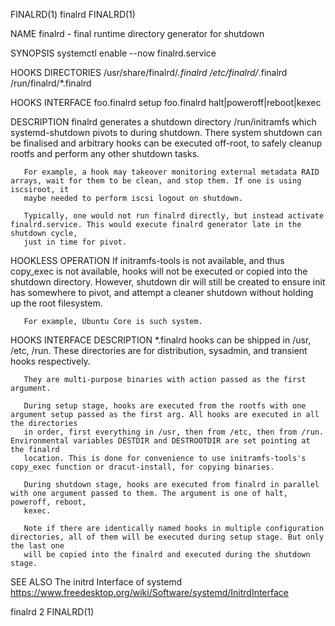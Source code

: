 FINALRD(1)								    finalrd								    FINALRD(1)

NAME
       finalrd - final runtime directory generator for shutdown

SYNOPSIS
	systemctl enable --now finalrd.service

HOOKS DIRECTORIES
	/usr/share/finalrd/*.finalrd
	/etc/finalrd/*.finalrd
	/run/finalrd/*.finalrd

HOOKS INTERFACE
	foo.finalrd setup
	foo.finalrd halt|poweroff|reboot|kexec

DESCRIPTION
       finalrd generates a shutdown directory /run/initramfs which systemd-shutdown pivots to during shutdown. There system shutdown can be finalised and
       arbitrary hooks can be executed off-root, to safely cleanup rootfs and perform any other shutdown tasks.

       For example, a hook may takeover monitoring external metadata RAID arrays, wait for them to be clean, and stop them. If one is using iscsiroot, it
       maybe needed to perform iscsi logout on shutdown.

       Typically, one would not run finalrd directly, but instead activate finalrd.service. This would execute finalrd generator late in the shutdown cycle,
       just in time for pivot.

HOOKLESS OPERATION
       If initramfs-tools is not available, and thus copy_exec is not available, hooks will not be executed or copied into the shutdown directory. However,
       shutdown dir will still be created to ensure init has somewhere to pivot, and attempt a cleaner shutdown without holding up the root filesystem.

       For example, Ubuntu Core is such system.

HOOKS INTERFACE DESCRIPTION
       *.finalrd hooks can be shipped in /usr, /etc, /run. These directories are for distribution, sysadmin, and transient hooks respectively.

       They are multi-purpose binaries with action passed as the first argument.

       During setup stage, hooks are executed from the rootfs with one argument setup passed as the first arg. All hooks are executed in all the directories
       in order, first everything in /usr, then from /etc, then from /run. Environmental variables DESTDIR and DESTROOTDIR are set pointing at the finalrd
       location. This is done for convenience to use initramfs-tools's copy_exec function or dracut-install, for copying binaries.

       During shutdown stage, hooks are executed from finalrd in parallel with one argument passed to them. The argument is one of halt, poweroff, reboot,
       kexec.

       Note if there are identically named hooks in multiple configuration directories, all of them will be executed during setup stage. But only the last one
       will be copied into the finalrd and executed during the shutdown stage.

SEE ALSO
       The initrd Interface of systemd <https://www.freedesktop.org/wiki/Software/systemd/InitrdInterface>

finalrd 2																	    FINALRD(1)

